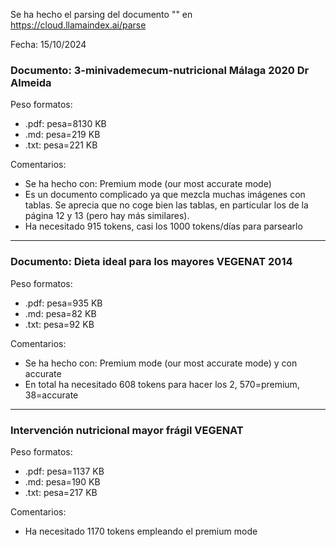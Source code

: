 Se ha hecho el parsing del documento "" en https://cloud.llamaindex.ai/parse

Fecha: 15/10/2024

### Documento: 3-minivademecum-nutricional  Málaga 2020 Dr Almeida
Peso formatos:
- .pdf: pesa=8130 KB
- .md: pesa=219 KB
- .txt: pesa=221 KB

Comentarios:
- Se ha hecho con: Premium mode (our most accurate mode)
- Es un documento complicado ya que mezcla muchas imágenes con tablas.
Se aprecia que no coge bien las tablas, en particular los de la página 12 y 13 (pero hay más similares).
- Ha necesitado 915 tokens, casi los 1000 tokens/días para parsearlo

---
### Documento: Dieta ideal para los mayores VEGENAT 2014 
Peso formatos:
- .pdf: pesa=935 KB
- .md: pesa=82 KB
- .txt: pesa=92 KB

Comentarios:
- Se ha hecho con: Premium mode (our most accurate mode) y con accurate
- En total ha necesitado 608 tokens para hacer los 2, 570=premium, 38=accurate


----
### Intervención nutricional mayor frágil VEGENAT
Peso formatos:
- .pdf: pesa=1137 KB
- .md: pesa=190 KB
- .txt: pesa=217 KB

Comentarios:
- Ha necesitado 1170 tokens empleando el premium mode
